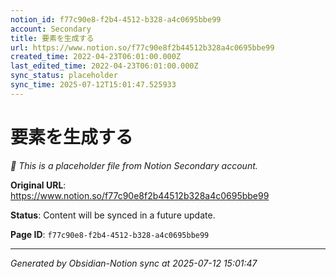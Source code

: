 ```yaml
---
notion_id: f77c90e8-f2b4-4512-b328-a4c0695bbe99
account: Secondary
title: 要素を生成する
url: https://www.notion.so/f77c90e8f2b44512b328a4c0695bbe99
created_time: 2022-04-23T06:01:00.000Z
last_edited_time: 2022-04-23T06:01:00.000Z
sync_status: placeholder
sync_time: 2025-07-12T15:01:47.525933
---
```


# 要素を生成する

*🔄 This is a placeholder file from Notion Secondary account.*

**Original URL**: https://www.notion.so/f77c90e8f2b44512b328a4c0695bbe99

**Status**: Content will be synced in a future update.

**Page ID**: `f77c90e8-f2b4-4512-b328-a4c0695bbe99`

---

*Generated by Obsidian-Notion sync at 2025-07-12 15:01:47*
